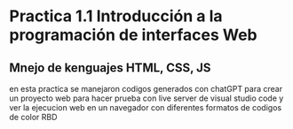 # Practica 1.1 Introducción a la programación de interfaces Web


## Mnejo de kenguajes HTML, CSS, JS

en esta practica se manejaron codigos generados con chatGPT para crear un proyecto web para hacer prueba con live server de visual studio code y ver la ejecucion web en un navegador con diferentes formatos de codigos de color RBD
